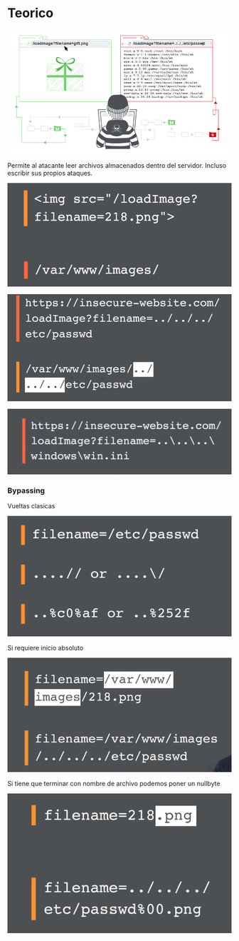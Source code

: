 # Teorico

![](../../.gitbook/assets/imagen%20%28631%29.png)

Permite al atacante leer archivos almacenados dentro del servidor. Incluso escribir sus propios ataques.

![](../../.gitbook/assets/imagen%20%28632%29.png)

![](../../.gitbook/assets/imagen%20%28630%29.png)

![en windows](../../.gitbook/assets/imagen%20%28626%29.png)

### Bypassing

Vueltas clasicas

![](../../.gitbook/assets/imagen%20%28633%29.png)

Si requiere inicio absoluto

![](../../.gitbook/assets/imagen%20%28625%29.png)

Si tiene que terminar con nombre de archivo podemos poner un nullbyte

![](../../.gitbook/assets/imagen%20%28628%29.png)

